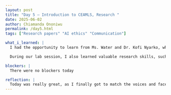 ```yaml
---
layout: post
title: "Day 5 – Introduction to CEAMLS, Research "
date: 2025-06-02
author: Chiamanda Ononiwu
permalink: /day5.html
tags: ["Research papers" "AI ethics" "Communication"]

what_i_learned: |
  I had the opportunity to learn from Ms. Water and Dr. Kofi Nyarko, whose insights truly stimulated my thinking, especially around the topic of ethics in AI. Their discussions opened my eyes to the moral and societal responsibilities tied to developing and using artificial intelligence.

  During our lab session, I also learned valuable research skills, such as how to properly cite research papers and how to locate credible scholarly articles online.To wrap up the day, we organized and delegated tasks for the week ahead. I’m really excited about the work we’re going to do and the knowledge we’ll continue to build as a team. We were also able to make a group chat for effective communication within the group and discussed our tasks for the next few days.

blockers: |
  There were no blockers today

reflection: |
  Today was really great, as I finally got to match the voices and faces I’d been seeing on Zoom to real people. It felt refreshing to interact with my peers in person, and it helped build a stronger sense of connection and collaboration. I also learned a good amount about research today. One highlight was being assigned the role of group manager—a responsibility I'm excited to take on. I found my first article to begin working on a literature review, which marks the beginning of a deeper dive into our research topic.
---
```

